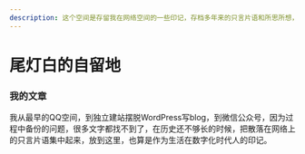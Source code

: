 ```yaml
---
description: 这个空间是存留我在网络空间的一些印记，存档多年来的只言片语和所思所想，因为历史跨度较大，提及的观点和看法不代表今天的我。
---
```


# 尾灯白的自留地

### 我的文章

我从最早的QQ空间，到独立建站摆脱WordPress写blog，到微信公众号，因为过程中备份的问题，很多文字都找不到了，在历史还不够长的时候，把散落在网络上的只言片语集中起来，放到这里，也算是作为生活在数字化时代人的印记。

